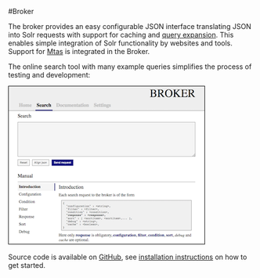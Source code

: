 #Broker

The broker provides an easy configurable JSON interface translating JSON into Solr requests with support for caching and [query expansion](expansions.html). This enables simple integration of Solr functionality by websites and tools. Support for [Mtas](https://meertensinstituut.github.io/mtas/) is integrated in the Broker.



The online search tool with many example queries simplifies the process of testing and development:

<img src="images/broker_search.png" style="border:1px solid #000000; width: 400px;" />

Source code is available on [GitHub](https://github.com/meertensinstituut/broker/), see [installation instructions](installation.html) on how to get started.